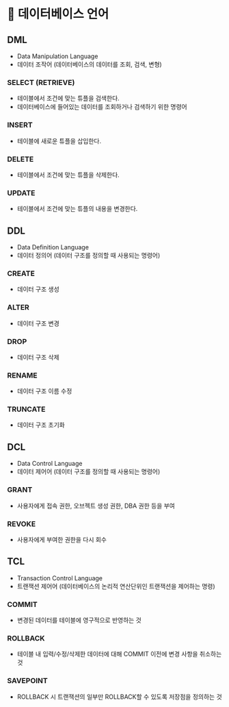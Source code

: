 # 🌟 데이터베이스 언어

## DML

- Data Manipulation Language
- 데이터 조작어 (데이터베이스의 데이터를 조회, 검색, 변형)

### **SELECT** (RETRIEVE)

- 테이블에서 조건에 맞는 튜플을 검색한다.
- 데이터베이스에 들어있는 데이터를 조회하거나 검색하기 위한 명령어

### **INSERT**

- 테이블에 새로운 튜플을 삽입한다.

### **DELETE**

- 테이블에서 조건에 맞는 튜플을 삭제한다.

### **UPDATE**

- 테이블에서 조건에 맞는 튜플의 내용을 변경한다.

## DDL

- Data Definition Language
- 데이터 정의어 (데이터 구조를 정의할 때 사용되는 명령어)

### **CREATE**

- 데이터 구조 생성

### **ALTER**

- 데이터 구조 변경

### **DROP**

- 데이터 구조 삭제

### **RENAME**

- 데이터 구조 이름 수정

### **TRUNCATE**

- 데이터 구조 초기화

## DCL

- Data Control Language
- 데이터 제어어 (데이터 구조를 정의할 때 사용되는 명령어)

### **GRANT**

- 사용자에게 접속 권한, 오브젝트 생성 권한, DBA 권한 등을 부여

### **REVOKE**

- 사용자에게 부여한 권한을 다시 회수

## TCL

- Transaction Control Language
- 트랜잭션 제어어 (데이터베이스의 논리적 연산단위인 트랜잭션을 제어하는 명령)

### **COMMIT**

- 변경된 데이터를 테이블에 영구적으로 반영하는 것

### **ROLLBACK**

- 테이블 내 입력/수정/삭제한 데이터에 대해 COMMIT 이전에 변경 사항을 취소하는 것

### **SAVEPOINT**

- ROLLBACK 시 트랜잭션의 일부만 ROLLBACK할 수 있도록 저장점을 정의하는 것
